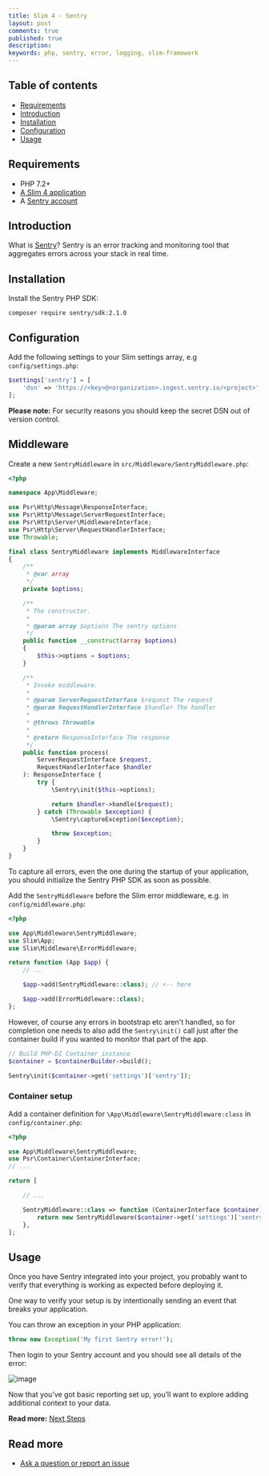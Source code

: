 ```yaml
---
title: Slim 4 - Sentry
layout: post
comments: true
published: true
description: 
keywords: php, sentry, error, logging, slim-framework
---
```


## Table of contents

* [Requirements](#requirements)
* [Introduction](#introduction)
* [Installation](#installation)
* [Configuration](#configuration)
* [Usage](#usage)

## Requirements

* PHP 7.2+
* [A Slim 4 application](https://odan.github.io/2019/11/05/slim4-tutorial.html)
* A [Sentry account](https://sentry.io/signup/)

## Introduction

What is [Sentry](https://sentry.io/)? Sentry is an error tracking and monitoring tool that 
aggregates errors across your stack in real time. 

## Installation

Install the Sentry PHP SDK:

```
composer require sentry/sdk:2.1.0
```

## Configuration

Add the following settings to your Slim settings array, e.g `config/settings.php`:

```php
$settings['sentry'] = [
    'dsn' => 'https://<key>@<organization>.ingest.sentry.io/<project>',
];
```

**Please note:** For security reasons you should keep the secret DSN out of version control.

## Middleware

Create a new `SentryMiddleware` in `src/Middleware/SentryMiddleware.php`:

```php
<?php

namespace App\Middleware;

use Psr\Http\Message\ResponseInterface;
use Psr\Http\Message\ServerRequestInterface;
use Psr\Http\Server\MiddlewareInterface;
use Psr\Http\Server\RequestHandlerInterface;
use Throwable;

final class SentryMiddleware implements MiddlewareInterface
{
    /**
     * @var array
     */
    private $options;

    /**
     * The constructor.
     *
     * @param array $options The sentry options
     */
    public function __construct(array $options)
    {
        $this->options = $options;
    }

    /**
     * Invoke middleware.
     *
     * @param ServerRequestInterface $request The request
     * @param RequestHandlerInterface $handler The handler
     *
     * @throws Throwable
     *
     * @return ResponseInterface The response
     */
    public function process(
        ServerRequestInterface $request,
        RequestHandlerInterface $handler
    ): ResponseInterface {
        try {
            \Sentry\init($this->options);

            return $handler->handle($request);
        } catch (Throwable $exception) {
            \Sentry\captureException($exception);

            throw $exception;
        }
    }
}
```

To capture all errors, even the one during the startup of your application, 
you should initialize the Sentry PHP SDK as soon as possible.

Add the `SentryMiddleware` before the Slim error middleware, e.g. in `config/middleware.php`:

```php
<?php

use App\Middleware\SentryMiddleware;
use Slim\App;
use Slim\Middleware\ErrorMiddleware;

return function (App $app) {
    // ...

    $app->add(SentryMiddleware::class); // <-- here

    $app->add(ErrorMiddleware::class);
};

```

However, of course any errors in bootstrap etc aren't handled, so for completion one needs 
to also add the `Sentry\init()` call just after the container build if you wanted to 
monitor that part of the app.

```php
// Build PHP-DI Container instance
$container = $containerBuilder->build();

Sentry\init($container->get('settings')['sentry']);
```

### Container setup

Add a container definition for `\App\Middleware\SentryMiddleware:class` in `config/container.php`:

```php
<?php

use App\Middleware\SentryMiddleware;
use Psr\Container\ContainerInterface;
// ...

return [

    // ...

    SentryMiddleware::class => function (ContainerInterface $container) {
        return new SentryMiddleware($container->get('settings')['sentry']);
    },
];

```

## Usage

Once you have Sentry integrated into your project, you probably want to verify that 
everything is working as expected before deploying it.

One way to verify your setup is by intentionally sending an event that breaks your application.

You can throw an exception in your PHP application:

```php
throw new Exception('My first Sentry error!');
```

Then login to your Sentry account and you should see all details of the error:

![image](https://user-images.githubusercontent.com/781074/86631970-159d7e80-bfcf-11ea-8eed-5b294b9760c4.png)

Now that you’ve got basic reporting set up, you’ll want to explore adding additional context to your data.

**Read more:** [Next Steps](https://docs.sentry.io/error-reporting/quickstart/?platform=php#next-steps)

## Read more

* [Ask a question or report an issue](https://github.com/odan/slim4-tutorial/issues)
